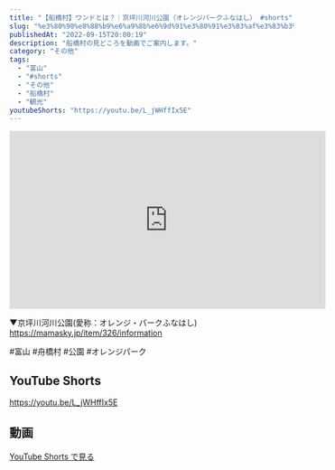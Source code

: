 ```yaml
---
title: "【船橋村】ワンドとは？｜京坪川河川公園（オレンジパークふなはし） #shorts"
slug: "%e3%80%90%e8%88%b9%e6%a9%8b%e6%9d%91%e3%80%91%e3%83%af%e3%83%b3%e3%83%89%e3%81%a8%e3%81%af%ef%bc%9f%ef%bd%9c%e4%ba%ac%e5%9d%aa%e5%b7%9d%e6%b2%b3%e5%b7%9d%e5%85%ac%e5%9c%92%ef%bc%88%e3%82%aa%e3%83%ac"
publishedAt: "2022-09-15T20:00:19"
description: "船橋村の見どころを動画でご案内します。"
category: "その他"
tags: 
  - "富山"
  - "#shorts"
  - "その他"
  - "船橋村"
  - "観光"
youtubeShorts: "https://youtu.be/L_jWHffIx5E"
---
```


<iframe width="560" height="315" src="https://www.youtube.com/embed/YxxtZ3TT4p4" frameborder="0" allowfullscreen></iframe>

▼京坪川河川公園(愛称：オレンジ・パークふなはし)<br />
https://mamasky.jp/item/326/information

#富山 #舟橋村 #公園 #オレンジパーク

## YouTube Shorts

https://youtu.be/L_jWHffIx5E

## 動画

[YouTube Shorts で見る](https://youtu.be/L_jWHffIx5E)

